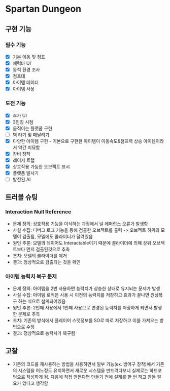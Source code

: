 # Spartan Dungeon
## 구현 기능
### 필수 기능
- [x] 기본 이동 및 점프
- [x] 체력바 UI
- [x] 동적 환경 조사
- [x] 점프대
- [x] 아이템 데이터
- [x] 아이템 사용

### 도전 기능
- [x] 추가 UI
- [x] 3인칭 시점
- [x] 움직이는 플랫폼 구현
- [ ] 벽 타기 및 매달리기
- [x] 다양한 아이템 구현 - 기본으로 구현한 아이템이 이동속도&점프력 상승 아이템이라서 약간 미묘함
- [x] 장비 장착
- [x] 레이저 트랩
- [x] 상호작용 가능한 오브젝트 표시
- [x] 플랫폼 발사기
- [ ] 발전된 AI

## 트러블 슈팅

### Interaction Null Reference
- 문제 정의: 상호작용 기능을 이식하는 과정에서 널 레퍼런스 오류가 발생함
- 사실 수집: 디버그 로그 기능을 통해 검출한 오브젝트를 출력 -> 오브젝트 하위의 모델이 검출됨, 모델에도 콜라이더가 달려있음
- 원인 추론: 모델의 레이어도 Interactable이기 때문에 콜라이더에 의해 상위 오브젝트보다 먼저 검출된것으로 추측
- 조치: 모델의 콜라이더를 제거
- 결과: 정상적으로 검출되는 것을 확인

### 아이템 능력치 복구 문제
- 문제 정의: 아이템을 2번 사용하면 능력치가 상승한 상태로 유지되는 문제가 발생
- 사실 수집: 아이템 로직은 사용 시 이전의 능력치를 저장하고 효과가 끝나면 원상복구 하는 식으로 설계되어있음
- 원인 추론: 2번째 사용에서 1번째 사용으로 변경된 능력치를 저장하게 되면서 발생한 문제로 추측
- 조치: 기존의 방식에서 플레이어 스탯정보를 SO로 따로 저장하고 이를 가져오는 방법으로 수정
- 결과: 정상적으로 능력치가 복구됨

## 고찰
- 기존의 코드를 재사용하는 방법을 사용하면서 일부 기능(ex. 방어구 장착)에서 기존의 시스템을 어느정도 유지하면서 새로운 시스템을 만드려다보니
  실제로는 하드코딩으로 작성하게 됨. 다음에 직접 만든다면 만들기 전에 설계를 한 번 하고 만들 필요가 있다고 생각함
